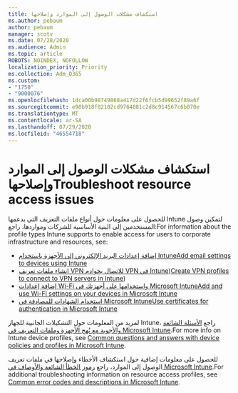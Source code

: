 ```yaml
---
title: استكشاف مشكلات الوصول إلى الموارد وإصلاحها
ms.author: pebaum
author: pebaum
manager: scotv
ms.date: 07/28/2020
ms.audience: Admin
ms.topic: article
ROBOTS: NOINDEX, NOFOLLOW
localization_priority: Priority
ms.collection: Adm_O365
ms.custom:
- "1750"
- "9000076"
ms.openlocfilehash: 1dca00b98749868a417d22f6fcb5d99652f89a6f
ms.sourcegitcommit: e90b918f02102cd9764881c2d8c914567c6b070e
ms.translationtype: MT
ms.contentlocale: ar-SA
ms.lasthandoff: 07/29/2020
ms.locfileid: "46554718"
---
```

# <a name="troubleshoot-resource-access-issues"></a><span data-ttu-id="eba03-102">استكشاف مشكلات الوصول إلى الموارد وإصلاحها</span><span class="sxs-lookup"><span data-stu-id="eba03-102">Troubleshoot resource access issues</span></span>

<span data-ttu-id="eba03-103">للحصول على معلومات حول أنواع ملفات التعريف التي يدعمها Intune لتمكين وصول المستخدمين إلى البنية الأساسية للشركات ومواردها، راجع:</span><span class="sxs-lookup"><span data-stu-id="eba03-103">For information about the profile types Intune supports to enable access for users to corporate infrastructure and resources, see:</span></span>

- [<span data-ttu-id="eba03-104">إضافة إعدادات البريد الإلكتروني إلى الأجهزة باستخدام Intune</span><span class="sxs-lookup"><span data-stu-id="eba03-104">Add email settings to devices using Intune</span></span>](https://docs.microsoft.com/intune/email-settings-configure)
- <span data-ttu-id="eba03-105">[إنشاء ملفات تعريف VPN للاتصال بخوادم VPN في Intune](https://docs.microsoft.com/intune/vpn-settings-configure))</span><span class="sxs-lookup"><span data-stu-id="eba03-105">[Create VPN profiles to connect to VPN servers in Intune](https://docs.microsoft.com/intune/vpn-settings-configure))</span></span>
- [<span data-ttu-id="eba03-106">إضافة إعدادات Wi-Fi واستخدامها على أجهزتك في Microsoft Intune</span><span class="sxs-lookup"><span data-stu-id="eba03-106">Add and use Wi-Fi settings on your devices in Microsoft Intune</span></span>](https://docs.microsoft.com/intune/wi-fi-settings-configure)
- [<span data-ttu-id="eba03-107">استخدام الشهادات للمصادقة في Microsoft Intune</span><span class="sxs-lookup"><span data-stu-id="eba03-107">Use certificates for authentication in Microsoft Intune</span></span>](https://docs.microsoft.com/intune/certificates-configure)

<span data-ttu-id="eba03-108">لمزيد من المعلومات حول التشكيلات الجانبية للجهاز Intune، راجع [الأسئلة الشائعة والأجوبة مع نُهج الأجهزة وملفات التعريف في Microsoft Intune](https://docs.microsoft.com/intune/device-profile-troubleshoot).</span><span class="sxs-lookup"><span data-stu-id="eba03-108">For more info on Intune device profiles, see [Common questions and answers with device policies and profiles in Microsoft Intune](https://docs.microsoft.com/intune/device-profile-troubleshoot).</span></span>

<span data-ttu-id="eba03-109">للحصول على معلومات إضافية حول استكشاف الأخطاء وإصلاحها في ملفات تعريف الوصول إلى الموارد، راجع [رموز الخطأ الشائعة والأوصاف في Microsoft Intune](https://docs.microsoft.com/intune/troubleshoot-company-resource-access-problems).</span><span class="sxs-lookup"><span data-stu-id="eba03-109">For additional troubleshooting information on resource access profiles, see [Common error codes and descriptions in Microsoft Intune](https://docs.microsoft.com/intune/troubleshoot-company-resource-access-problems).</span></span>